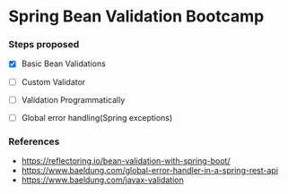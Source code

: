 # Spring Bean Validation Bootcamp

### Steps proposed
* [x] Basic Bean Validations

* [ ] Custom Validator

* [ ] Validation Programmatically  

* [ ] Global error handling(Spring exceptions)

### References
- https://reflectoring.io/bean-validation-with-spring-boot/
- https://www.baeldung.com/global-error-handler-in-a-spring-rest-api
- https://www.baeldung.com/javax-validation